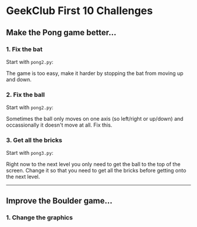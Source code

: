 # GeekClub First 10 Challenges

## Make the Pong game better...

### 1. Fix the bat

Start with `pong2.py`:

The game is too easy, make it harder by stopping the bat from moving up and down.


### 2. Fix the ball

Start with `pong2.py`:

Sometimes the ball only moves on one axis (so left/right or up/down) and occassionally it doesn't move at all. Fix this. 


### 3. Get all the bricks

Start with `pong3.py`:

Right now to the next level you only need to get the ball to the top of the screen. Change it so
that you need to get all the bricks before getting onto the next level. 




----

## Improve the Boulder game...

### 1. Change the graphics

